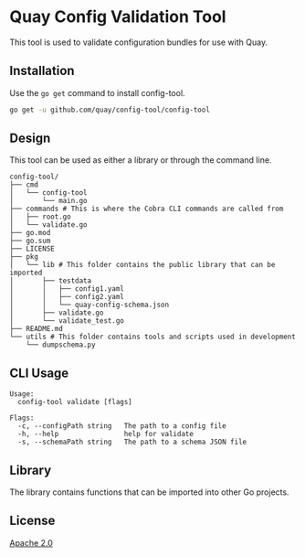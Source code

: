# Quay Config Validation Tool

This tool is used to validate configuration bundles for use with Quay. 

## Installation

Use the `go get` command to install config-tool.

```bash
go get -u github.com/quay/config-tool/config-tool
```

## Design
This tool can be used as either a library or through the command line. 

```
config-tool/
├── cmd
│   └── config-tool
│       └── main.go
├── commands # This is where the Cobra CLI commands are called from
│   ├── root.go
│   └── validate.go
├── go.mod
├── go.sum
├── LICENSE
├── pkg
│   └── lib # This folder contains the public library that can be imported
│       ├── testdata
│       │   ├── config1.yaml
│       │   ├── config2.yaml
│       │   └── quay-config-schema.json
│       ├── validate.go
│       └── validate_test.go
├── README.md
└── utils # This folder contains tools and scripts used in development
    └── dumpschema.py
```

## CLI Usage

```
Usage:
  config-tool validate [flags]

Flags:
  -c, --configPath string   The path to a config file
  -h, --help                help for validate
  -s, --schemaPath string   The path to a schema JSON file
```

## Library
The library contains functions that can be imported into other Go projects. 

## License
[Apache 2.0](https://choosealicense.com/licenses/apache-2.0/)